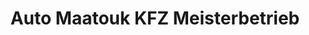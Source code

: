 ---
title: "Auto Maatouk KFZ Meisterbetrieb"
url: /roesrath/auto-maatouk-kfz-meisterbetrieb/
shop: Autowerkstatt
---